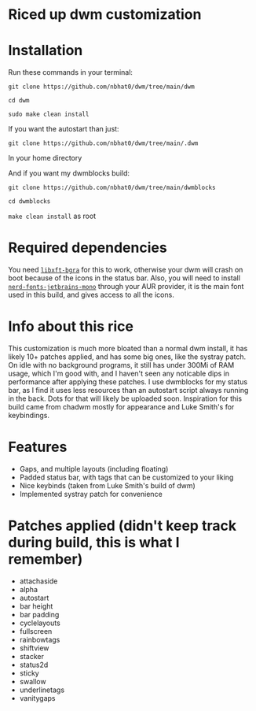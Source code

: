 # Riced up dwm customization

# Installation
Run these commands in your terminal:

`git clone https://github.com/nbhat0/dwm/tree/main/dwm`

`cd dwm`

`sudo make clean install`

If you want the autostart than just:

`git clone https://github.com/nbhat0/dwm/tree/main/.dwm`

In your home directory

And if you want my dwmblocks build:

`git clone https://github.com/nbhat0/dwm/tree/main/dwmblocks`

`cd dwmblocks`

`make clean install` as root

# Required dependencies
You need [`libxft-bgra`](https://aur.archlinux.org/packages/libxft-bgra/) for this to work, otherwise your dwm will crash on boot because of the icons in the status bar. Also, you will
need to install [`nerd-fonts-jetbrains-mono`](https://aur.archlinux.org/packages/nerd-fonts-jetbrains-mono/) through your AUR provider, it is the main font used in this build, and gives access to all 
the icons. 

# Info about this rice
This customization is much more bloated than a normal dwm install, it has likely 10+ patches applied, and has some big ones, like the
systray patch. On idle with no background programs, it still has under 300Mi of RAM usage, which I'm good with, and I haven't seen any noticable dips in performance after applying these patches. I use dwmblocks for my status bar, as I find it uses less resources than an autostart script always running in the back. Dots for that will likely be uploaded soon. Inspiration for this build came from chadwm mostly for appearance and Luke Smith's for keybindings. 

# Features
* Gaps, and multiple layouts (including floating)
* Padded status bar, with tags that can be customized to your liking
* Nice keybinds (taken from Luke Smith's build of dwm)
* Implemented systray patch for convenience

# Patches applied (didn't keep track during build, this is what I remember)
* attachaside
* alpha
* autostart
* bar height
* bar padding
* cyclelayouts
* fullscreen
* rainbowtags
* shiftview
* stacker
* status2d
* sticky
* swallow
* underlinetags
* vanitygaps
